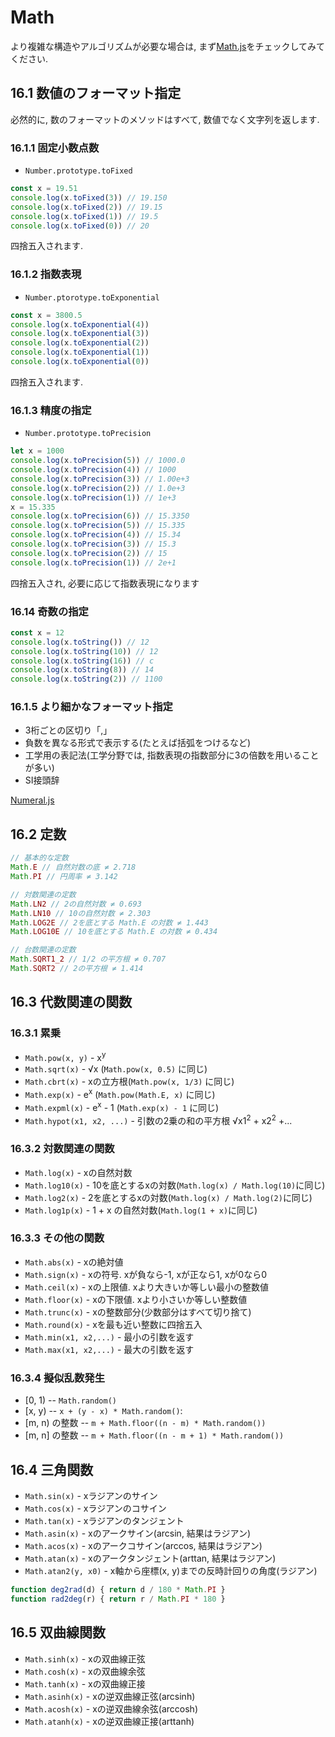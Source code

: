 # Math
より複雑な構造やアルゴリズムが必要な場合は, まず[Math.js](http://mathjs.org/)をチェックしてみてください.

## 16.1 数値のフォーマット指定
必然的に, 数のフォーマットのメソッドはすべて, 数値でなく文字列を返します.

### 16.1.1 固定小数点数

- `Number.prototype.toFixed`

```js
const x = 19.51
console.log(x.toFixed(3)) // 19.150
console.log(x.toFixed(2)) // 19.15
console.log(x.toFixed(1)) // 19.5
console.log(x.toFixed(0)) // 20
```
四捨五入されます.

### 16.1.2 指数表現

- `Number.ptorotype.toExponential`

```js
const x = 3800.5
console.log(x.toExponential(4))
console.log(x.toExponential(3))
console.log(x.toExponential(2))
console.log(x.toExponential(1))
console.log(x.toExponential(0))
```
四捨五入されます.

### 16.1.3 精度の指定

- `Number.prototype.toPrecision`

```js
let x = 1000
console.log(x.toPrecision(5)) // 1000.0
console.log(x.toPrecision(4)) // 1000
console.log(x.toPrecision(3)) // 1.00e+3
console.log(x.toPrecision(2)) // 1.0e+3
console.log(x.toPrecision(1)) // 1e+3
x = 15.335
console.log(x.toPrecision(6)) // 15.3350
console.log(x.toPrecision(5)) // 15.335
console.log(x.toPrecision(4)) // 15.34
console.log(x.toPrecision(3)) // 15.3
console.log(x.toPrecision(2)) // 15
console.log(x.toPrecision(1)) // 2e+1
```

四捨五入され, 必要に応じて指数表現になります

### 16.14 奇数の指定

```js
const x = 12
console.log(x.toString()) // 12
console.log(x.toString(10)) // 12
console.log(x.toString(16)) // c
console.log(x.toString(8)) // 14
console.log(x.toString(2)) // 1100
```

### 16.1.5 より細かなフォーマット指定

- 3桁ごとの区切り「,」
- 負数を異なる形式で表示する(たとえば括弧をつけるなど)
- 工学用の表記法(工学分野では, 指数表現の指数部分に3の倍数を用いることが多い)
- SI接頭辞

[Numeral.js](http://numeraljs.com/)

## 16.2 定数

```js
// 基本的な定数
Math.E // 自然対数の底 ≠ 2.718
Math.PI // 円周率 ≠ 3.142

// 対数関連の定数
Math.LN2 // 2の自然対数 ≠ 0.693
Math.LN10 // 10の自然対数 ≠ 2.303
Math.LOG2E // 2を底とする Math.E の対数 ≠ 1.443
Math.LOG10E // 10を底とする Math.E の対数 ≠ 0.434

// 台数関連の定数
Math.SQRT1_2 // 1/2 の平方根 ≠ 0.707
Math.SQRT2 // 2の平方根 ≠ 1.414
```

## 16.3 代数関連の関数
### 16.3.1 累乗

- `Math.pow(x, y)` - x<sup>y</sup>
- `Math.sqrt(x)` - √x (`Math.pow(x, 0.5)` に同じ)
- `Math.cbrt(x)` - xの立方根(`Math.pow(x, 1/3)` に同じ)
- `Math.exp(x)` - e<sup>x</sup> (`Math.pow(Math.E, x)` に同じ)
- `Math.expml(x)` - e<sup>x</sup> - 1 (`Math.exp(x) - 1` に同じ)
- `Math.hypot(x1, x2, ...)` - 引数の2乗の和の平方根 √x1<sup>2</sup> + x2<sup>2</sup> +...

### 16.3.2 対数関連の関数

- `Math.log(x)` - xの自然対数
- `Math.log10(x)` - 10を底とするxの対数(`Math.log(x) / Math.log(10)`に同じ)
- `Math.log2(x)` - 2を底とするxの対数(`Math.log(x) / Math.log(2)`に同じ)
- `Math.log1p(x)` - 1 + x の自然対数(`Math.log(1 + x)`に同じ)

### 16.3.3 その他の関数

- `Math.abs(x)` - xの絶対値
- `Math.sign(x)` - xの符号. xが負なら-1, xが正なら1, xが0なら0
- `Math.ceil(x)` - xの上限値. xより大きいか等しい最小の整数値
- `Math.floor(x)` - xの下限値. xより小さいか等しい整数値
- `Math.trunc(x)` - xの整数部分(少数部分はすべて切り捨て)
- `Math.round(x)` - xを最も近い整数に四捨五入
- `Math.min(x1, x2,...)` - 最小の引数を返す
- `Math.max(x1, x2,...)` - 最大の引数を返す

### 16.3.4 擬似乱数発生

- [0, 1) -- `Math.random()`
- [x, y) -- `x + (y - x) * Math.random()`:
- [m, n) の整数 -- `m + Math.floor((n - m) * Math.random())`
- [m, n] の整数 -- `m + Math.floor((n - m + 1) * Math.random())`

## 16.4 三角関数

- `Math.sin(x)` - xラジアンのサイン
- `Math.cos(x)` - xラジアンのコサイン
- `Math.tan(x)` - xラジアンのタンジェント
- `Math.asin(x)` - xのアークサイン(arcsin, 結果はラジアン)
- `Math.acos(x)` - xのアークコサイン(arccos, 結果はラジアン)
- `Math.atan(x)` - xのアークタンジェント(arttan, 結果はラジアン)
- `Math.atan2(y, x0)` - x軸から座標(x, y)までの反時計回りの角度(ラジアン)

```js
function deg2rad(d) { return d / 180 * Math.PI }
function rad2deg(r) { return r / Math.PI * 180 }
```

## 16.5 双曲線関数

- `Math.sinh(x)` - xの双曲線正弦
- `Math.cosh(x)` - xの双曲線余弦
- `Math.tanh(x)` - xの双曲線正接
- `Math.asinh(x)` - xの逆双曲線正弦(arcsinh)
- `Math.acosh(x)` - xの逆双曲線余弦(arccosh)
- `Math.atanh(x)` - xの逆双曲線正接(arttanh)
